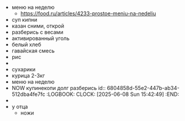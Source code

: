 - меню на неделю
	- https://food.ru/articles/4233-prostoe-meniu-na-nedeliu
- суп кипни
- казан сними, открой
- разберись с весами
- активированный уголь
- белый хлеб
- гавайская смесь
- рис
-
- сухарики
- курица 2-3кг
- меню на неделю
- NOW купинекопи долг разберись 
  id:: 6804858d-55e2-447b-ab34-512dba4fe7fc
  :LOGBOOK:
  CLOCK: [2025-06-08 Sun 15:42:49]
  :END:
-
- у отца
	- ножи